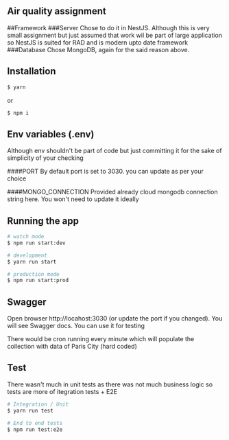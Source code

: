 ## Air quality assignment

##Framework
###Server
Chose to do it in NestJS. Although this is very small assignment but just assumed that work wil be part of large application so NestJS is suited for RAD and is modern upto date framework
###Database
Chose MongoDB, again for the said reason above.

## Installation

```bash
$ yarn
```
or 

```bash
$ npm i
```
## Env variables (.env)
Although env shouldn't be part of code but just committing it for the sake of simplicity of your checking

####PORT
By default port is set to 3030. you can update as per your choice

####MONGO_CONNECTION
Provided already cloud mongodb connection string here. You won't need to update it ideally

## Running the app

```bash
# watch mode
$ npm run start:dev

# development
$ yarn run start

# production mode
$ npm run start:prod
```

## Swagger
Open browser http://locahost:3030 (or update the port if you changed). You will see Swagger docs. You can use it for testing

There would be cron running every minute which will populate the collection with data of Paris City (hard coded)

## Test
There wasn't much in unit tests as there was not much business logic so tests are more of itegration tests + E2E
```bash
# Integration / Unit
$ yarn run test

# End to end tests
$ npm run test:e2e
```